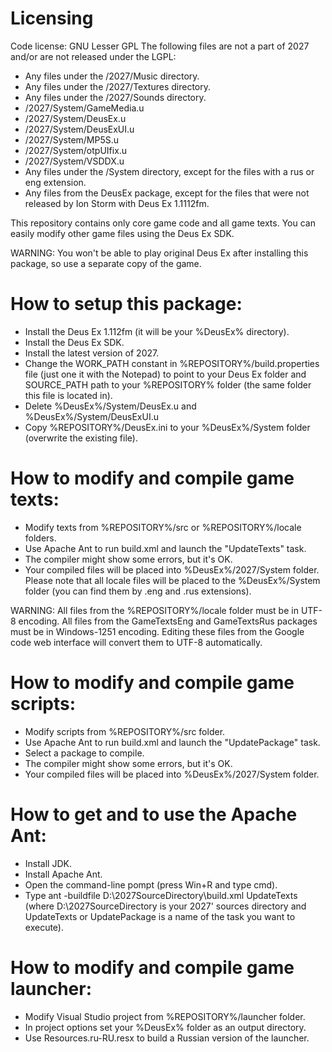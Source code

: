 # Licensing

Code license: GNU Lesser GPL 
The following files are not a part of 2027 and/or are not released under the LGPL:

 * Any files under the /2027/Music directory.
 * Any files under the /2027/Textures directory.
 * Any files under the /2027/Sounds directory.
 * /2027/System/GameMedia.u
 * /2027/System/DeusEx.u
 * /2027/System/DeusExUI.u
 * /2027/System/MP5S.u
 * /2027/System/otpUIfix.u
 * /2027/System/VSDDX.u
 * Any files under the /System directory, except for the files with a rus or eng extension.
 * Any files from the DeusEx package, except for the files that were not released by Ion Storm with Deus Ex 1.1112fm. 

This repository contains only core game code and all game texts. You can easily modify other game files using the Deus Ex SDK.

WARNING: You won't be able to play original Deus Ex after installing this package, so use a separate copy of the game.

# How to setup this package:

 * Install the Deus Ex 1.112fm (it will be your %DeusEx% directory).
 * Install the Deus Ex SDK.
 * Install the latest version of 2027.
 * Change the WORK_PATH constant in %REPOSITORY%/build.properties file (just one it with the Notepad) to point to your Deus Ex folder and SOURCE_PATH path to your %REPOSITORY% folder (the same folder this file is located in).
 * Delete %DeusEx%/System/DeusEx.u and %DeusEx%/System/DeusExUI.u
 * Copy %REPOSITORY%/DeusEx.ini to your %DeusEx%/System folder (overwrite the existing file). 

# How to modify and compile game texts:

 * Modify texts from %REPOSITORY%/src or %REPOSITORY%/locale folders.
 * Use Apache Ant to run build.xml and launch the "UpdateTexts" task.
 * The compiler might show some errors, but it's OK.
 * Your compiled files will be placed into %DeusEx%/2027/System folder. Please note that all locale files will be placed to the %DeusEx%/System folder (you can find them by .eng and .rus extensions). 

WARNING: All files from the %REPOSITORY%/locale folder must be in UTF-8 encoding. All files from the GameTextsEng and GameTextsRus packages must be in Windows-1251 encoding. Editing these files from the Google code web interface will convert them to UTF-8 automatically.

# How to modify and compile game scripts:

 * Modify scripts from %REPOSITORY%/src folder.
 * Use Apache Ant to run build.xml and launch the "UpdatePackage" task.
 * Select a package to compile.
 * The compiler might show some errors, but it's OK.
 * Your compiled files will be placed into %DeusEx%/2027/System folder. 

# How to get and to use the Apache Ant:

 * Install JDK.
 * Install Apache Ant.
 * Open the command-line pompt (press Win+R and type cmd).
 * Type ant -buildfile D:\2027SourceDirectory\build.xml UpdateTexts (where D:\2027SourceDirectory is your 2027' sources directory and UpdateTexts or UpdatePackage is a name of the task you want to execute). 

# How to modify and compile game launcher:

 * Modify Visual Studio project from %REPOSITORY%/launcher folder.
 * In project options set your %DeusEx% folder as an output directory.
 * Use Resources.ru-RU.resx to build a Russian version of the launcher. 